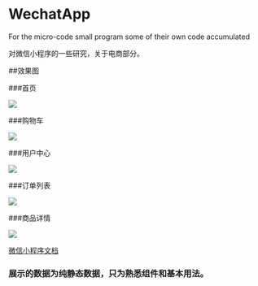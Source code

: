 # WechatApp
For the micro-code small program some of their own code accumulated

对微信小程序的一些研究，关于电商部分。

##效果图

###首页

![](.／app/data/images/1.png)

###购物车

![](./app/data/images/2.png)

###用户中心

![](./app/data/images/3.png)

###订单列表

![](./app/data/images/4.png)

###商品详情

![](./app/data/images/5.png)

[微信小程序文档](https://mp.weixin.qq.com/debug/wxadoc/dev/index.html)


### 展示的数据为纯静态数据，只为熟悉组件和基本用法。
